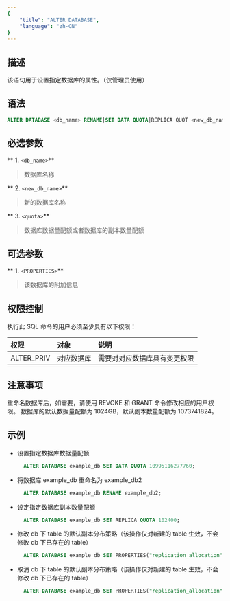 ```yaml
---
{
    "title": "ALTER DATABASE",
    "language": "zh-CN"
}
---
```


<!--
Licensed to the Apache Software Foundation (ASF) under one
or more contributor license agreements.  See the NOTICE file
distributed with this work for additional information
regarding copyright ownership.  The ASF licenses this file
to you under the Apache License, Version 2.0 (the
"License"); you may not use this file except in compliance
with the License.  You may obtain a copy of the License at

  http://www.apache.org/licenses/LICENSE-2.0

Unless required by applicable law or agreed to in writing,
software distributed under the License is distributed on an
"AS IS" BASIS, WITHOUT WARRANTIES OR CONDITIONS OF ANY
KIND, either express or implied.  See the License for the
specific language governing permissions and limitations
under the License.
-->


## 描述

该语句用于设置指定数据库的属性。（仅管理员使用）

## 语法

```sql
ALTER DATABASE <db_name> RENAME|SET DATA QUOTA|REPLICA QUOT <new_db_name>|<quota> [PROPERTIES ("<key>"="<value>", ...)]
```

## 必选参数

** 1. `<db_name>`**
>  数据库名称

** 2. `<new_db_name>`**
>  新的数据库名称

** 3. `<quota>`**
>  数据库数据量配额或者数据库的副本数量配额

## 可选参数

** 1. `<PROPERTIES>`**
>  该数据库的附加信息

## 权限控制

执行此 SQL 命令的用户必须至少具有以下权限：

| 权限         | 对象    | 说明             |
|:-----------|:------|:---------------|
| ALTER_PRIV | 对应数据库 | 需要对对应数据库具有变更权限 |

## 注意事项

重命名数据库后，如需要，请使用 REVOKE 和 GRANT 命令修改相应的用户权限。 数据库的默认数据量配额为 1024GB，默认副本数量配额为 1073741824。

## 示例

- 设置指定数据库数据量配额

  ```sql
    ALTER DATABASE example_db SET DATA QUOTA 10995116277760;
  ```

- 将数据库 example_db 重命名为 example_db2

  ```sql
    ALTER DATABASE example_db RENAME example_db2;
  ```

- 设定指定数据库副本数量配额

  ```sql
    ALTER DATABASE example_db SET REPLICA QUOTA 102400;
  ```

- 修改 db 下 table 的默认副本分布策略（该操作仅对新建的 table 生效，不会修改 db 下已存在的 table）

  ```sql
    ALTER DATABASE example_db SET PROPERTIES("replication_allocation" = "tag.location.default:2");
  ```

- 取消 db 下 table 的默认副本分布策略（该操作仅对新建的 table 生效，不会修改 db 下已存在的 table）

  ```sql
    ALTER DATABASE example_db SET PROPERTIES("replication_allocation" = "");
  ```
